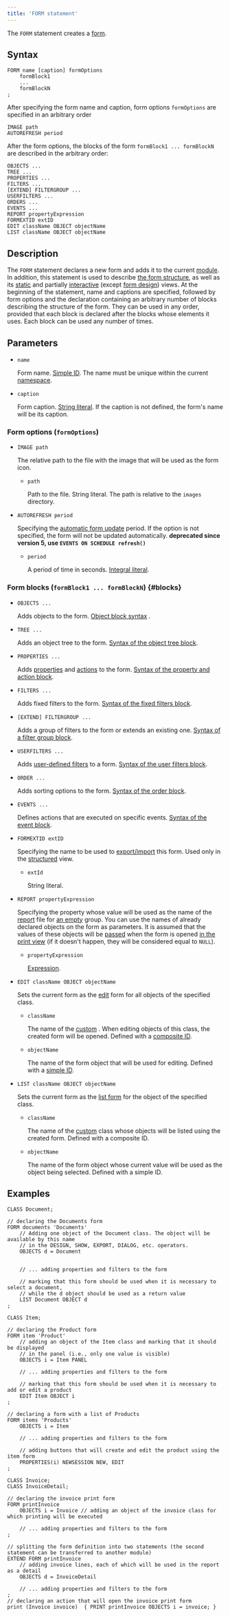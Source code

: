 ```yaml
---
title: 'FORM statement'
---
```


The `FORM` statement creates a [form](Forms.md). 

## Syntax

```
FORM name [caption] formOptions
    formBlock1
    ...
    formBlockN
;
```

After specifying the form name and caption, form options `formOptions` are specified in an arbitrary order

```
IMAGE path 
AUTOREFRESH period 
```

After the form options, the blocks of the form `formBlock1 ... formBlockN` are described in the arbitrary order: 

```
OBJECTS ... 
TREE ...
PROPERTIES ...
FILTERS ...
[EXTEND] FILTERGROUP ...
USERFILTERS ...
ORDERS ...
EVENTS ...
REPORT propertyExpression
FORMEXTID extID
EDIT className OBJECT objectName
LIST className OBJECT objectName 
```

## Description

The `FORM` statement declares a new form and adds it to the current [module](Modules.md). In addition, this statement is used to describe [the form structure](Form_structure.md), as well as its [static](Static_view.md) and partially [interactive](Interactive_view.md) (except [form design](Form_design.md)) views. At the beginning of the statement, name and captions are specified, followed by form options and the declaration containing an arbitrary number of blocks describing the structure of the form. They can be used in any order, provided that each block is declared after the blocks whose elements it uses. Each block can be used any number of times.

## Parameters

- `name`

    Form name. [Simple ID](IDs.md#id). The name must be unique within the current [namespace](Naming.md#namespace).

- `caption`

    Form caption. [String literal](IDs.md#strliteral). If the caption is not defined, the form's name will be its caption.

### Form options (`formOptions`)

- `IMAGE path`

    The relative path to the file with the image that will be used as the form icon. 

    - `path`
    
        Path to the file. String literal. The path is relative to the `images` directory.

- `AUTOREFRESH period`

    Specifying the [automatic form update](Interactive_view.md#extra) period. If the option is not specified, the form will not be updated automatically. **deprecated since version 5, use `EVENTS ON SCHEDULE refresh()`**

    - `period`
    
        A period of time in seconds. [Integral literal](IDs.md#intliteral). 

### Form blocks (`formBlock1 ... formBlockN`) {#blocks}

- `OBJECTS ...`

    Adds objects to the form. [Object block syntax](Object_blocks.md) .

- `TREE ...`

    Adds an object tree to the form. [Syntax of the object tree block](Object_blocks.md#tree).

- `PROPERTIES ...`

    Adds [properties](Properties.md) and [actions](Actions.md) to the form. [Syntax of the property and action block](Properties_and_actions_block.md).

- `FILTERS ...`

    Adds fixed filters to the form. [Syntax of the fixed filters block](Filters_and_sortings_block.md#fixedfilters).

- `[EXTEND] FILTERGROUP ...`

    Adds a group of filters to the form or extends an existing one. [Syntax of a filter group block](Filters_and_sortings_block.md#filtergroup).

- `USERFILTERS ...`

    Adds [user-defined filters](Interactive_view.md#userfilters) to a form. [Syntax of the user filters block](Filters_and_sortings_block.md#userfilters).

- `ORDER ...`

    Adds sorting options to the form. [Syntax of the order block](Filters_and_sortings_block.md#sort).

- `EVENTS ...`

    Defines actions that are executed on specific events. [Syntax of the event block](Event_block.md).

- `FORMEXTID extID`

    Specifying the name to be used to [export/import](Structured_view.md#extid) this form. Used only in the [structured](Structured_view.md) view.

    - `extId`

        String literal.

- `REPORT propertyExpression`

    Specifying the property whose value will be used as the name of the [report](Print_view.md) file for [an empty](Static_view.md#empty) group. You can use the names of already declared objects on the form as parameters. It is assumed that the values of these objects will be [passed](Open_form.md) when the form is opened [in the print view](In_a_print_view_PRINT.md) (if it doesn't happen, they will be considered equal to `NULL`).

    - `propertyExpression`

        [Expression](Expression.md).

- `EDIT сlassName OBJECT objectName`

    Sets the current form as the [edit](Interactive_view.md#edtClass) form for all objects of the specified class.

    - `className`
    
        The name of the [custom](User_classes.md) . When editing objects of this class, the created form will be opened. Defined with a [composite ID](IDs.md#cid).

    - `objectName`
    
        The name of the form object that will be used for editing. Defined with a [simple ID](IDs.md#id).

- `LIST сlassName OBJECT objectName`

    Sets the current form as the [list form](Interactive_view.md#edtClass) for the object of the specified class. 

    - `className`
    
        The name of the [custom](User_classes.md) class whose objects will be listed using the created form. Defined with a composite ID.

    - `objectName`
    
        The name of the form object whose current value will be used as the object being selected. Defined with a simple ID.

## Examples

```lsf
CLASS Document;

// declaring the Documents form
FORM documents 'Documents'
    // Adding one object of the Document class. The object will be available by this name 
    // in the DESIGN, SHOW, EXPORT, DIALOG, etc. operators.
    OBJECTS d = Document 


    // ... adding properties and filters to the form

    // marking that this form should be used when it is necessary to select a document, 
    // while the d object should be used as a return value
    LIST Document OBJECT d 
;

CLASS Item;

// declaring the Product form
FORM item 'Product'
    // adding an object of the Item class and marking that it should be displayed
    // in the panel (i.e., only one value is visible)
    OBJECTS i = Item PANEL 

    // ... adding properties and filters to the form

    // marking that this form should be used when it is necessary to add or edit a product
    EDIT Item OBJECT i 
;

// declaring a form with a list of Products
FORM items 'Products'
    OBJECTS i = Item

    // ... adding properties and filters to the form

    // adding buttons that will create and edit the product using the item form
    PROPERTIES(i) NEWSESSION NEW, EDIT 
;

CLASS Invoice;
CLASS InvoiceDetail;

// declaring the invoice print form
FORM printInvoice
    OBJECTS i = Invoice // adding an object of the invoice class for which printing will be executed

    // ... adding properties and filters to the form
;

// splitting the form definition into two statements (the second statement can be transferred to another module)
EXTEND FORM printInvoice
    // adding invoice lines, each of which will be used in the report as a detail
    OBJECTS d = InvoiceDetail 

    // ... adding properties and filters to the form
;
// declaring an action that will open the invoice print form
print (Invoice invoice)  { PRINT printInvoice OBJECTS i = invoice; } 
```
